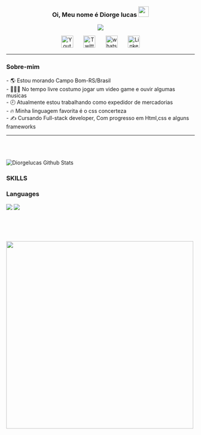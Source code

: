 <h3 align="center">
  Oi, Meu nome é Diorge lucas
  <img src="https://media.giphy.com/media/hvRJCLFzcasrR4ia7z/giphy.gif" width="28">
</h3>

<!-- Typing SVG by DenverCoder1 - https://github.com/DenverCoder1/readme-typing-svg -->
<p align="center">
  <a href="https://github.com/Diorgelucas"><img src="https://readme-typing-svg.herokuapp.com/?lines=Front-End+web+Developer;Exp%C3%AAriencia+em+Edi%C3%A7%C3%B5es+de+Videos;Cursando+full+stack+web+developer&font=Fira%20Code&center=true&width=550&height=45&color=f75c7e&vCenter=true&size=22"></a>
</p>
<!-- Social icons section -->
<p align="center">
  <a href="https://www.youtube.com/channel/UCChfHCho6Aa_z4xP67EYSWA" target="_blank"><img width="32px" alt="Youtube" title="Youtube" src="https://cdn-icons-png.flaticon.com/512/1384/1384060.png"/></a>
  &#8287;&#8287;&#8287;&#8287;&#8287;
  <a href="https://twitter.com/mequetrefelol"><img width="32px" alt="Twitter" title="Twitter" src="https://cdn-icons-png.flaticon.com/512/1409/1409937.png"/></a>
  &#8287;&#8287;&#8287;&#8287;&#8287;
 <a href="https://wa.me/5555984252881"><img width="32px" alt="whatsapp" title="whatsapp" src="https://img.icons8.com/color/2x/whatsapp.png"/></a>
   &#8287;&#8287;&#8287;&#8287;&#8287;
 <a href="https://www.linkedin.com/in/diorge-lucas-4aa678237/"><img width="32px" alt="Linkedin" title="Linkedin" src="https://cdn-icons-png.flaticon.com/512/174/174857.png"/></a>
</p>
<hr>

<h3>Sobre-mim</h3>
- 🌎 Estou morando Campo Bom-RS/Brasil
<br>
- 👨🏻‍💻 No tempo livre costumo jogar um video game e ouvir algumas musicas
<br>
- 🕗 Atualmente estou trabalhando como expedidor de mercadorias
<br>
- 🔥​ Minha linguagem favorita é o css concerteza 
<br>
- ✍️ Cursando Full-stack developer, Com progresso em  Html,css e alguns frameworks 
<hr>

<div>

<p align="left" style="margin-top:4rem">
  <img alt="Diorgelucas Github Stats" src="https://github-readme-stats.vercel.app/api?username=Diorgelucas&show_icons=true&theme=dark&icon_color=4c71f2">
</p>
</div>
<H3> SKILLS </H3>

<h3> Languages </h3>


  <img src="https://img.shields.io/badge/HTML5-E34F26?style=for-the-badge&logo=html5&logoColor=white">
  <img src="https://img.shields.io/badge/CSS3-1572B6?style=for-the-badge&logo=css3&logoColor=white">

<div style="margin-top:5rem" >
  <img src="https://cdnb.artstation.com/p/assets/images/images/020/445/985/large/anabel-munoz-alfie-solomons-1.jpg?1567788056"width="500px">

</div>

 


